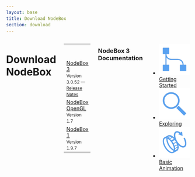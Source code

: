```yaml
---
layout: base
title: Download NodeBox
section: download
---
```


<div class="sixteen columns">
  <h1>Download NodeBox</h1>


  <table id="download-table" class="sixteen columns">
    <tr class="platforms">
      <th class="version"></th>
      <th class="mac">Mac OS X</th>
      <th class="windows">Windows</th>
      <th class="linux">Linux</th>
    </tr>
    <tr>
      <td class="version"><a href="/node/">NodeBox 3</a><br><small>Version 3.0.52 — <a href="/node/release-notes.html">Release Notes</a></small></td>
      <td class="mac"><a href="https://github.com/nodebox/nodebox/releases/download/v3.0.52/NodeBox-3.0.52.dmg" class="button">Download</a><br><small>OS X Catalina Required</small></td>
      <td class="windows"><a href="https://github.com/nodebox/nodebox/releases/download/v3.0.53/NodeBox-3.0.53.msi" class="button">Download</a><br>&nbsp;</td>
      <td class="linux"><a href="javascript:showLinuxDownloadInstructions()" class="button">Instructions</a><br>&nbsp;</td>
    </tr>
    <tr>
      <td class="version"><a href="/opengl/">NodeBox OpenGL</a><br><small>Version 1.7</small></td>
      <td colspan="3" class="mac windows linux"><a href="https://github.com/nodebox/nodebox-opengl/releases/download/v1.7/nodebox-gl-1.7.zip" class="button">Download</a></td>
    </tr>
    <tr>
      <td class="version"><a href="/code/">NodeBox 1</a><br><small>Version 1.9.7</small></td>
      <td class="mac"><a href="https://github.com/nodebox/nodebox-pyobjc/releases/download/1.9.7/NodeBox-1.9.7.zip" class="button">Download</a></td>
      <td><em>N/A</em></td>
      <td><em>N/A</em></td>
    </tr>
  </table>

  <div id="nodebox-3-linux-instructions" style="display:none;" class="popup">
    <a class="close-button" href="javascript:hideLinuxDownloadInstructions();">x</a>
    <h3>Downloading NodeBox 3 for Linux</h3>
    <p>We don't have a package ready, but executing the following commands in the terminal will get you going:</p>
    <pre>
       sudo apt-get install git-core openjdk-7-jdk ant
       git clone git://github.com/nodebox/nodebox.git
       cd nodebox
       ant run
    </pre>
  </div>

  <h3>NodeBox 3 Documentation</h3>

  <ul id="bootcamp">
    <li class="three columns">
      <a href="/node/documentation/tutorial/getting-started">
        <img src="/media/node/documentation/index-getting-started.png">
        <span>Getting Started</span>
      </a>
    </li>
    <li class="three columns">
      <a href="/node/documentation/tutorial/exploring">
        <img src="/media/node/documentation/index-exploring.png">
        <span>Exploring</span>
      </a>
    </li>
    <li class="three columns">
      <a href="/node/documentation/tutorial/animation">
        <img src="/media/node/documentation/index-animation.png">
        <span>Basic Animation</span>
      </a>
    </li>
  </ul>

</div>

<script>
  var os = 'other';
  if (navigator.appVersion.indexOf('Win') != -1) os = 'windows';
  if (navigator.appVersion.indexOf('Mac') != -1) os = 'mac';
  if (navigator.appVersion.indexOf('Linux') != -1 || navigator.userAgent.indexOf('Linux') != -1 || navigator.userAgent.indexOf('Unix') != -1) os = 'linux';

  $('.' + os).addClass('highlight');

  function showLinuxDownloadInstructions() {
    $('#nodebox-3-linux-instructions').show();
  }

  function hideLinuxDownloadInstructions() {
    $('#nodebox-3-linux-instructions').hide();
  }


</script>

